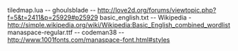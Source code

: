tiledmap.lua -- ghoulsblade -- http://love2d.org/forums/viewtopic.php?f=5&t=2411&p=25929#p25929
basic_english.txt -- Wikipedia - http://simple.wikipedia.org/wiki/Wikipedia:Basic_English_combined_wordlist
manaspace-regular.ttf -- codeman38 -- http://www.1001fonts.com/manaspace-font.html#styles
